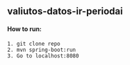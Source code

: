 ## valiutos-datos-ir-periodai


#### How to run:
```
1. git clone repo
2. mvn spring-boot:run
3. Go to localhost:8080
```
